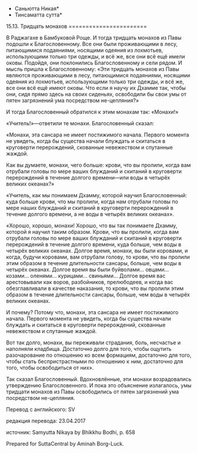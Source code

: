 * Саньютта Никая*
* Тинсаматта сутта*

15\.13\. Тридцать монахов
\=\=\=\=\=\=\=\=\=\=\=\=\=\=\=\=\=\=\=\=\=\=\=

В Раджагахе в Бамбуковой Роще\. И тогда тридцать монахов из Павы подошли к Благословенному\. Все они были проживающими в лесу, питающимися подаяниями, носящими одеяния из лохмотьев, использующими только три одежды, и всё же, все они всё ещё имели оковы\. Подойдя, они поклонились Благословенному и сели рядом\. И мысль пришла к Благословенному: «Эти тридцать монахов из Павы являются проживающими в лесу, питающимися подаяниями, носящими одеяния из лохмотьев, использующими только три одежды, и всё же, все они всё ещё имеют оковы\. Что если я научу их Дхамме так, чтобы они, сидя прямо здесь на своих сиденьях, освободили бы свои умы от пятен загрязнений ума посредством не\-цепляния?»

И тогда Благословенный обратился к этим монахам так: «Монахи\!»

«Учитель\!»—ответили те монахи\. Благословенный сказал:

«Монахи, эта сансара не имеет постижимого начала\. Первого момента не увидеть, когда бы существа начали блуждать и скитаться в круговерти перерождений, скованные невежеством и спутанные жаждой\.

Как вы думаете, монахи, чего больше: крови, что вы пролили, когда вам отрубали головы по мере ваших блужданий и скитаний в круговерти перерождений в течение долгого времени—или воды в четырёх великих океанах?»

«Учитель, как мы понимаем Дхамму, которой научил Благословенный: куда больше крови, что мы пролили, когда нам отрубали головы по мере наших блужданий и скитаний в круговерти перерождений в течение долгого времени, а не воды в четырёх великих океанах»\.

«Хорошо, хорошо, монахи\! Хорошо, что вы так понимаете Дхамму, которой я научил таким образом\. Крови, что вы пролили, когда вам отрубали головы по мере ваших блужданий и скитаний в круговерти перерождений в течение долгого времени, куда больше, чем воды в четырёх великих океанах\. Долгое время, монахи, вы были коровами, и когда, будучи коровами, вам отрубали голову, то крови, что вы пролили этим образом в течение длительности сансары, больше, чем воды в четырёх океанах\. Долгое время вы были буйволами… овцами… козами… оленями… курицами… свиньями… Долгое время вас арестовывали как воров, разбойников, прелюбодеев, и когда вас обезглавливали в качестве наказания, то крови, что вы пролили этим образом в течение длительности сансары, больше, чем воды в четырёх великих океанах\.

И почему? Потому что, монахи, эта сансара не имеет постижимого начала\. Первого момента не увидеть, когда бы существа начали блуждать и скитаться в круговерти перерождений, скованные невежеством и спутанные жаждой\.

Вот так долго, монахи, вы переживали страдания, боль, несчастье и наполняли кладбища\. Достаточно долго для того, чтобы ощутить разочарование по отношению ко всем формациям, достаточно для того, чтобы стать беспристрастными по отношению к ним, достаточно для того, чтобы освободиться от них»\.

Так сказал Благословенный\. Вдохновлённые, эти монахи возрадовались утверждению Благословенного\. И пока это объяснение излагалось, умы тридцати монахов из Павы освободились от пятен загрязнений ума посредством не\-цепляния\.

Перевод с английского: SV

редакция перевода: 23\.04\.2017

источник: Samyutta Nikaya by Bhikkhu Bodhi, p\. 658

Prepared for SuttaCentral by Aminah Borg\-Luck\.